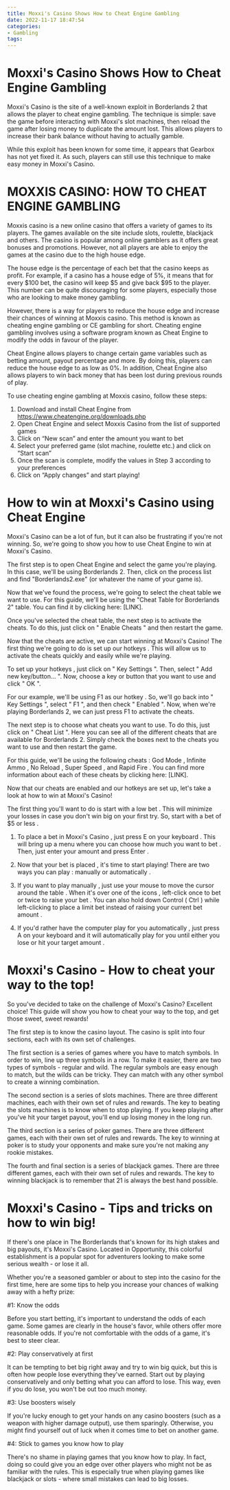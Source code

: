 ```yaml
---
title: Moxxi's Casino Shows How to Cheat Engine Gambling 
date: 2022-11-17 18:47:54
categories:
- Gambling
tags:
---
```



#  Moxxi's Casino Shows How to Cheat Engine Gambling 

Moxxi's Casino is the site of a well-known exploit in Borderlands 2 that allows the player to cheat engine gambling. The technique is simple: save the game before interacting with Moxxi's slot machines, then reload the game after losing money to duplicate the amount lost. This allows players to increase their bank balance without having to actually gamble.

While this exploit has been known for some time, it appears that Gearbox has not yet fixed it. As such, players can still use this technique to make easy money in Moxxi's Casino.

#  MOXXIS CASINO: HOW TO CHEAT ENGINE GAMBLING 

Moxxis casino is a new online casino that offers a variety of games to its players. The games available on the site include slots, roulette, blackjack and others. The casino is popular among online gamblers as it offers great bonuses and promotions. However, not all players are able to enjoy the games at the casino due to the high house edge. 

The house edge is the percentage of each bet that the casino keeps as profit. For example, if a casino has a house edge of 5%, it means that for every $100 bet, the casino will keep $5 and give back $95 to the player. This number can be quite discouraging for some players, especially those who are looking to make money gambling. 

However, there is a way for players to reduce the house edge and increase their chances of winning at Moxxis casino. This method is known as cheating engine gambling or CE gambling for short. Cheating engine gambling involves using a software program known as Cheat Engine to modify the odds in favour of the player. 

Cheat Engine allows players to change certain game variables such as betting amount, payout percentage and more. By doing this, players can reduce the house edge to as low as 0%. In addition, Cheat Engine also allows players to win back money that has been lost during previous rounds of play. 

To use cheating engine gambling at Moxxis casino, follow these steps: 
1) Download and install Cheat Engine from https://www.cheatengine.org/downloads.php 
2) Open Cheat Engine and select Moxxis Casino from the list of supported games 
3) Click on “New scan” and enter the amount you want to bet 
4) Select your preferred game (slot machine, roulette etc.) and click on “Start scan” 
5) Once the scan is complete, modify the values in Step 3 according to your preferences 
6) Click on “Apply changes” and start playing!

#  How to win at Moxxi's Casino using Cheat Engine 

Moxxi's Casino can be a lot of fun, but it can also be frustrating if you're not winning. So, we're going to show you how to use Cheat Engine to win at Moxxi's Casino.

The first step is to open Cheat Engine and select the game you're playing. In this case, we'll be using Borderlands 2. Then, click on the process list and find "Borderlands2.exe" (or whatever the name of your game is).

Now that we've found the process, we're going to select the cheat table we want to use. For this guide, we'll be using the "Cheat Table for Borderlands 2" table. You can find it by clicking here: [LINK].

Once you've selected the cheat table, the next step is to activate the cheats. To do this, just click on " Enable Cheats " and then restart the game.

Now that the cheats are active, we can start winning at Moxxi's Casino! The first thing we're going to do is set up our hotkeys . This will allow us to activate the cheats quickly and easily while we're playing.

To set up your hotkeys , just click on " Key Settings ". Then, select " Add new key/button... ". Now, choose a key or button that you want to use and click " OK ".

For our example, we'll be using F1 as our hotkey . So, we'll go back into " Key Settings ", select " F1 ", and then check " Enabled ". Now, when we're playing Borderlands 2, we can just press F1 to activate the cheats.

The next step is to choose what cheats you want to use. To do this, just click on " Cheat List ". Here you can see all of the different cheats that are available for Borderlands 2. Simply check the boxes next to the cheats you want to use and then restart the game.

For this guide, we'll be using the following cheats : God Mode , Infinite Ammo , No Reload , Super Speed , and Rapid Fire . You can find more information about each of these cheats by clicking here: [LINK]. 

 Now that our cheats are enabled and our hotkeys are set up, let's take a look at how to win at Moxxi's Casino! 

  The first thing you'll want to do is start with a low bet . This will minimize your losses in case you don't win big on your first try. So, start with a bet of $5 or less .
1) To place a bet in Moxxi's Casino , just press E on your keyboard . This will bring up a menu where you can choose how much you want to bet . Then, just enter your amount and press Enter .

  2) Now that your bet is placed , it's time to start playing! There are two ways you can play : manually or automatically . 

  3) If you want to play manually , just use your mouse to move the cursor around the table . When it's over one of the icons , left-click once to bet or twice to raise your bet . You can also hold down Control ( Ctrl ) while left-clicking to place a limit bet instead of raising your current bet amount .

  4) If you'd rather have the computer play for you automatically , just press A on your keyboard and it will automatically play for you until either you lose or hit your target amount .

#  Moxxi's Casino - How to cheat your way to the top! 

So you've decided to take on the challenge of Moxxi's Casino? Excellent choice! This guide will show you how to cheat your way to the top, and get those sweet, sweet rewards!

The first step is to know the casino layout. The casino is split into four sections, each with its own set of challenges.

The first section is a series of games where you have to match symbols. In order to win, line up three symbols in a row. To make it easier, there are two types of symbols - regular and wild. The regular symbols are easy enough to match, but the wilds can be tricky. They can match with any other symbol to create a winning combination.

The second section is a series of slots machines. There are three different machines, each with their own set of rules and rewards. The key to beating the slots machines is to know when to stop playing. If you keep playing after you've hit your target payout, you'll end up losing money in the long run.

The third section is a series of poker games. There are three different games, each with their own set of rules and rewards. The key to winning at poker is to study your opponents and make sure you're not making any rookie mistakes.

The fourth and final section is a series of blackjack games. There are three different games, each with their own set of rules and rewards. The key to winning blackjack is to remember that 21 is always the best hand possible.

#  Moxxi's Casino - Tips and tricks on how to win big!

If there's one place in The Borderlands that's known for its high stakes and big payouts, it's Moxxi's Casino. Located in Opportunity, this colorful establishment is a popular spot for adventurers looking to make some serious wealth - or lose it all.

Whether you're a seasoned gambler or about to step into the casino for the first time, here are some tips to help you increase your chances of walking away with a hefty prize:

#1: Know the odds

Before you start betting, it's important to understand the odds of each game. Some games are clearly in the house's favor, while others offer more reasonable odds. If you're not comfortable with the odds of a game, it's best to steer clear.

#2: Play conservatively at first

It can be tempting to bet big right away and try to win big quick, but this is often how people lose everything they've earned. Start out by playing conservatively and only betting what you can afford to lose. This way, even if you do lose, you won't be out too much money.

#3: Use boosters wisely

If you're lucky enough to get your hands on any casino boosters (such as a weapon with higher damage output), use them sparingly. Otherwise, you might find yourself out of luck when it comes time to bet on another game.

#4: Stick to games you know how to play

There's no shame in playing games that you know how to play. In fact, doing so could give you an edge over other players who might not be as familiar with the rules. This is especially true when playing games like blackjack or slots - where small mistakes can lead to big losses.